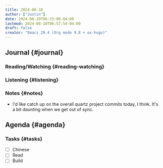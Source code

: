 ```yaml
---
title: 2024-08-10
author: ["Justin"]
date: 2024-08-10T06:33:00-04:00
lastmod: 2024-08-10T06:57:54-04:00
draft: false
creator: "Emacs 29.4 (Org mode 9.8 + ox-hugo)"
---
```


<div class="outline-1 jvc">

## Journal {#journal}

<div class="outline-2 jvc">

### Reading/Watching {#reading-watching}


</div>

<div class="outline-2 jvc">

### Listening {#listening}


</div>

<div class="outline-2 jvc">

### Notes {#notes}

-   I'd like catch up on the overall quartz project commits today, I think. It's a
    bit daunting when we get out of sync.

</div>

</div>

<div class="outline-1 jvc">

## Agenda {#agenda}

<div class="outline-2 jvc">

### Tasks {#tasks}

-   [ ] Chinese
-   [ ] Read
-   [ ] Build

</div>

</div>
